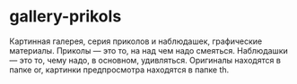 # gallery-prikols
Картинная галерея, серия приколов и наблюдашек, графические материалы.
Приколы — это то, на над чем надо смеяться.
Наблюдашки — это то, чему надо, в основном, удивляться.
Оригиналы находятся в папке or, картинки предпросмотра находятся в папке th.